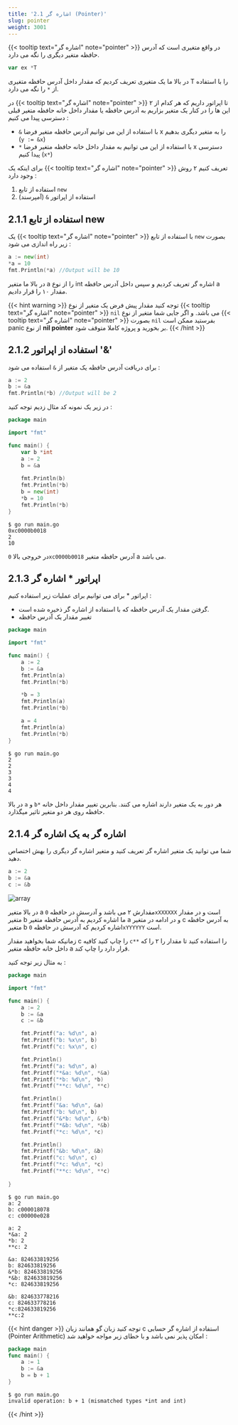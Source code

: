 ```yaml
---
title: '2.1 اشاره گر (Pointer)'
slug: pointer
weight: 3001
---
```


{{< tooltip text="اشاره گر" note="pointer" >}} در واقع متغیری است که آدرس حافظه متغیر دیگری را نگه می دارد.

```go
var ex *T
```

در بالا ما یک متغیری تعریف کردیم که مقدار داخل آدرس حافظه متغیری T را با استفاده از `*` را نگه می دارد.

در {{< tooltip text="اشاره گر" note="pointer" >}} ۲ تا اپراتور داریم که هر کدام از این ها را در کنار یک متغیر بزاریم به آدرس حافظه یا مقدار داخل خانه حافظه متغیر قبلی دسترسی پیدا می کنیم :

- `&` با استفاده از این می توانیم آدرس حافظه متغیر فرضا x را به متغیر دیگری بدهیم (`y := &x`)
- `*` با استفاده از این می توانیم به مقدار داخل خانه حافظه متغیر فرضا x دسترسی پیدا کنیم (`x*`)

برای اینکه یک {{< tooltip text="اشاره گر" note="pointer" >}} تعریف کنیم ۲ روش وجود دارد :

1. استفاده از تابع `new` 
2. استفاده از اپراتور `&` (آمپرسند)

## 2.1.1 استفاده از تابع new

یک {{< tooltip text="اشاره گر" note="pointer" >}} با استفاده از تابع `new` بصورت زیر راه اندازی می شود :

```go
a := new(int)
*a = 10
fmt.Println(*a) //Output will be 10
```

در بالا ما متغیر a را از نوع int اشاره گر تعریف کردیم و سپس داخل آدرس حافظه a  مقدار ۱۰ را قرار دادیم.

{{< hint warning >}}
توجه کنید مقدار پیش فرض یک متغیر از نوع {{< tooltip text="اشاره گر" note="pointer" >}} `nil` می باشد. و اگر جایی شما متغیر از نوع {{< tooltip text="اشاره گر" note="pointer" >}}  بصورت `nil` بفرستید ممکن است panic از نوع **nil pointer** بر بخورید و پروژه کاملا متوقف شود.
{{< /hint >}}

## 2.1.2 استفاده از اپراتور '&' 

برای دریافت آدرس حافظه یک متغیر از `&` استفاده می شود :

```go
a := 2
b := &a
fmt.Println(*b) //Output will be 2
```

در زیر یک نمونه کد مثال زدیم توجه کنید :

```go
package main

import "fmt"

func main() {
    var b *int
    a := 2
    b = &a
    
    fmt.Println(b)
    fmt.Println(*b)
    b = new(int)
    *b = 10
    fmt.Println(*b) 
}
```

```shell
$ go run main.go
0xc0000b0018
2
10
```

در خروجی بالا `0xc0000b0018` آدرس حافظه متغیر a می باشد.

## 2.1.3 اپراتور * اشاره گر

اپراتور * برای می توانیم برای عملیات زیر استفاده کنیم :

- گرفتن مقدار یک آدرس حافظه که با استفاده از اشاره گر ذخیره شده است.
- تغییر مقدار یک آدرس حافظه 

```go
package main

import "fmt"

func main() {
	a := 2
	b := &a
	fmt.Println(a)
	fmt.Println(*b)

	*b = 3
	fmt.Println(a)
	fmt.Println(*b)

	a = 4
	fmt.Println(a)
	fmt.Println(*b)
}
```

```shell
$ go run main.go
2
2
3
3
4
4
```

در بالا `a` و `b*` هر دور به یک متغیر دارند اشاره می کنند. بنابرین تغییر مقدار داخل خانه حافظه روی هر دو متغیر تاثیر میگذارد.

## 2.1.4 اشاره گر به یک اشاره گر

شما می توانید یک متغیر اشاره گر تعریف کنید و متغیر اشاره گر دیگری را بهش اختصاص دهید.

```go
a := 2
b := &a
c := &b
```

 ![array](../../assets/img/content/chapter2/pointer/1.jpg)

در بالا متغیر a مقدارش ۲ می باشد و آدرسش در حافظه `0xXXXXXX` است و در مقدار متغیر b ما اشاره کردیم به آدرس حافظه متغیر a و در ادامه در متغیر c به آدرس حافظه متغیر b اشاره کردیم که آدرسش در حافظه `0xYYYYYY` است.

زمانیکه شما بخواهید مقدار c را چاپ کنید کافیه `c**` را استفاده کنید تا مقدار را ۲ را که داخل خانه حافظه متغیر a قرار دارد را چاپ کند.

به مثال زیر توجه کنید :

```go
package main

import "fmt"

func main() {
	a := 2
	b := &a
	c := &b

	fmt.Printf("a: %d\n", a)
	fmt.Printf("b: %x\n", b)
	fmt.Printf("c: %x\n", c)

	fmt.Println()
	fmt.Printf("a: %d\n", a)
	fmt.Printf("*&a: %d\n", *&a)
	fmt.Printf("*b: %d\n", *b)
	fmt.Printf("**c: %d\n", **c)

	fmt.Println()
	fmt.Printf("&a: %d\n", &a)
	fmt.Printf("b: %d\n", b)
	fmt.Printf("&*b: %d\n", &*b)
	fmt.Printf("*&b: %d\n", *&b)
	fmt.Printf("*c: %d\n", *c)

	fmt.Println()
	fmt.Printf("&b: %d\n", &b)
	fmt.Printf("c: %d\n", c)
	fmt.Printf("*c: %d\n", *c)
	fmt.Printf("**c: %d\n", **c)
	
}
```

```shell
$ go run main.go
a: 2
b: c000018078
c: c00000e028

a: 2
*&a: 2
*b: 2
**c: 2

&a: 824633819256
b: 824633819256
&*b: 824633819256
*&b: 824633819256
*c: 824633819256

&b: 824633778216
c: 824633778216
*c:824633819256
**c:2
```

{{< hint danger >}}
توجه کنید زبان گو همانند زبان c استفاده از اشاره گر حسابی (Pointer Arithmetic) امکان پذیر نمی باشد و با خطای زیر مواجه خواهید شد :
```go
package main
func main() {
    a := 1
    b := &a
    b = b + 1
}
```


```shell
$ go run main.go
invalid operation: b + 1 (mismatched types *int and int)
```

{{< /hint >}}

